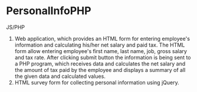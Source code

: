 # PersonalInfoPHP
 JS/PHP
1. Web application, which provides an HTML form for entering employee's information and calculating his/her net salary and paid tax. The HTML form allow entering employee's first name, last name, job, gross salary and tax rate. After clicking submit button the information is being sent to a PHP program, which receives data and calculates the net salary and the amount of tax paid by the employee and displays a summary of all the given data and calculated values.
2. HTML survey form for collecting personal information using jQuery.
